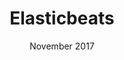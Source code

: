 ---
anchor: Elasticbeat
title: Elasticbeats
image: img/portfolio/elasticbeat.png
description: Test TutorDroid is an android IDE for C language. The source code can be found <a href="https://github.com/ShikherVerma/TutorDroid">here</a>. The source code can be found <a href="https://github.com/ShikherVerma/TutorDroid">here</a>. ESC101 uses Tiny C Compiler and TED Text editor. It also contains tutorial code to help learn programming.
team: Single
date: November 2017
category: ELKB
---